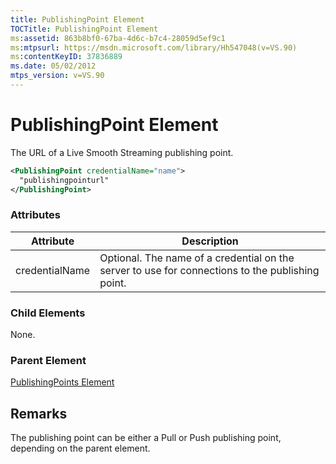 ```yaml
---
title: PublishingPoint Element
TOCTitle: PublishingPoint Element
ms:assetid: 863b8bf0-67ba-4d6c-b7c4-28059d5ef9c1
ms:mtpsurl: https://msdn.microsoft.com/library/Hh547048(v=VS.90)
ms:contentKeyID: 37836889
ms.date: 05/02/2012
mtps_version: v=VS.90
---
```


# PublishingPoint Element

The URL of a Live Smooth Streaming publishing point.

```xml
<PublishingPoint credentialName="name">
  "publishingpointurl"
</PublishingPoint>
```

### Attributes

|Attribute|Description|
|--- |--- |
|credentialName|Optional. The name of a credential on the server to use for connections to the publishing point.|

### Child Elements

None.

### Parent Element

[PublishingPoints Element](publishingpoints-element.md)

## Remarks

The publishing point can be either a Pull or Push publishing point, depending on the parent element.
